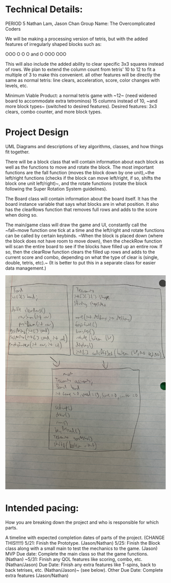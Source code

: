 
# Technical Details:

PERIOD 5
Nathan Lam, Jason Chan
Group Name: The Overcomplicated Coders

We will be making a processing version of tetris, but with the added features of irregularly shaped blocks such as:

OOO        O
O O  and   O
OOO      OOO

This will also include the added ability to clear specific 3x3 squares instead of rows.  We plan to extend the column count from tetris' 10 to 12 to fit a multiple of 3 to make this convenient.
all other features will be directly the same as normal tetris: line clears, acceleration, score, color changes with levels, etc.

Minimum Viable Product:
a normal tetris game with ~12~ (need widened board to accommodate extra tetrominos) 15 columns instead of 10, ~and more block types~ (switched to desired features).
Desired features: 3x3 clears, combo counter, and more block types.

# Project Design

UML Diagrams and descriptions of key algorithms, classes, and how things fit together.

There will be a block class that will contain information about each block as well as the functions to move and rotate the block. The most important functions are the fall function (moves the block down by one unit),~the left/right functions (checks if the block can move left/right, if so, shifts the block one unit left/right)~, and the rotate functions (rotate the block following the Super Rotation System guidelines).

The Board class will contain information about the board itself. It has the board instance variable that says what blocks are in what position. It also has the clearRows function that removes full rows and adds to the score when doing so.

The main/game class will draw the game and UI, constantly call the ~fall~move function one tick at a time and the left/right and rotate functions can be called by certain keybinds. ~When the block is placed down (where the block does not have room to move down), then the checkRow function will scan the entire board to see if the blocks have filled up an entire row. If so, then the clearRow function clears the filled up rows and adds to the current score and combo, depending on what the type of clear is (single, double, tetris, etc).~ (It is better to put this in a separate class for easier data management.)

![Alt text](actualUML.jpg?raw=true "Adding by Index Diagrams" )

# Intended pacing:

How you are breaking down the project and who is responsible for which parts.

A timeline with expected completion dates of parts of the project. (CHANGE THIS!!!!!)
5/21: Finish the Prototype. (Jason/Nathan)
5/25: Finish the Block class along with a small main to test the mechanics to the game. (Jason)
MVP Due date: Complete the main class so that the game functions. (Nathan)
~5/31: Finish any QOL features like scoring, combo, etc. (Nathan/Jason)
Due Date: Finish any extra features like T-spins, back to back tetrises, etc. (Nathan/Jason)~ (see below).
Other Due Date: Complete extra features (Jason/Nathan)
